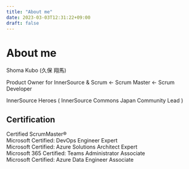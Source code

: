 ```yaml
---
title: "About me"
date: 2023-03-03T12:31:22+09:00
draft: false
---
```


# About me
Shoma Kubo (久保 翔馬)

Product Owner for InnerSource & Scrum  ← Scrum Master ← Scrum Developer

InnerSource Heroes ( InnerSource Commons Japan Community Lead )


## Certification

Certified ScrumMaster®  
Microsoft Certified: DevOps Engineer Expert  
Microsoft Certified: Azure Solutions Architect Expert  
Microsoft 365 Certified: Teams Administrator Associate  
Microsoft Certified: Azure Data Engineer Associate  

